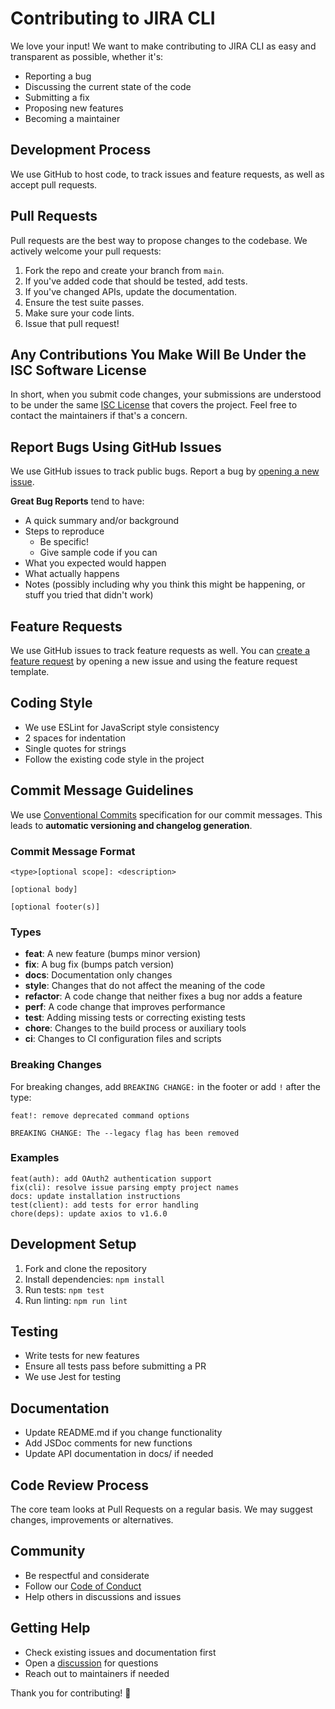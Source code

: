 # Contributing to JIRA CLI

We love your input! We want to make contributing to JIRA CLI as easy and transparent as possible, whether it's:

- Reporting a bug
- Discussing the current state of the code
- Submitting a fix
- Proposing new features
- Becoming a maintainer

## Development Process

We use GitHub to host code, to track issues and feature requests, as well as accept pull requests.

## Pull Requests

Pull requests are the best way to propose changes to the codebase. We actively welcome your pull requests:

1. Fork the repo and create your branch from `main`.
2. If you've added code that should be tested, add tests.
3. If you've changed APIs, update the documentation.
4. Ensure the test suite passes.
5. Make sure your code lints.
6. Issue that pull request!

## Any Contributions You Make Will Be Under the ISC Software License

In short, when you submit code changes, your submissions are understood to be under the same [ISC License](https://choosealicense.com/licenses/isc/) that covers the project. Feel free to contact the maintainers if that's a concern.

## Report Bugs Using GitHub Issues

We use GitHub issues to track public bugs. Report a bug by [opening a new issue](https://github.com/pchuri/jira-cli/issues).

**Great Bug Reports** tend to have:

- A quick summary and/or background
- Steps to reproduce
  - Be specific!
  - Give sample code if you can
- What you expected would happen
- What actually happens
- Notes (possibly including why you think this might be happening, or stuff you tried that didn't work)

## Feature Requests

We use GitHub issues to track feature requests as well. You can [create a feature request](https://github.com/pchuri/jira-cli/issues/new) by opening a new issue and using the feature request template.

## Coding Style

* We use ESLint for JavaScript style consistency
* 2 spaces for indentation
* Single quotes for strings
* Follow the existing code style in the project

## Commit Message Guidelines

We use [Conventional Commits](https://www.conventionalcommits.org/) specification for our commit messages. This leads to **automatic versioning and changelog generation**.

### Commit Message Format

```
<type>[optional scope]: <description>

[optional body]

[optional footer(s)]
```

### Types

- **feat**: A new feature (bumps minor version)
- **fix**: A bug fix (bumps patch version)
- **docs**: Documentation only changes
- **style**: Changes that do not affect the meaning of the code
- **refactor**: A code change that neither fixes a bug nor adds a feature
- **perf**: A code change that improves performance
- **test**: Adding missing tests or correcting existing tests
- **chore**: Changes to the build process or auxiliary tools
- **ci**: Changes to CI configuration files and scripts

### Breaking Changes

For breaking changes, add `BREAKING CHANGE:` in the footer or add `!` after the type:

```
feat!: remove deprecated command options

BREAKING CHANGE: The --legacy flag has been removed
```

### Examples

```
feat(auth): add OAuth2 authentication support
fix(cli): resolve issue parsing empty project names
docs: update installation instructions
test(client): add tests for error handling
chore(deps): update axios to v1.6.0
```

## Development Setup

1. Fork and clone the repository
2. Install dependencies: `npm install`
3. Run tests: `npm test`
4. Run linting: `npm run lint`

## Testing

* Write tests for new features
* Ensure all tests pass before submitting a PR
* We use Jest for testing

## Documentation

* Update README.md if you change functionality
* Add JSDoc comments for new functions
* Update API documentation in docs/ if needed

## Code Review Process

The core team looks at Pull Requests on a regular basis. We may suggest changes, improvements or alternatives.

## Community

* Be respectful and considerate
* Follow our [Code of Conduct](CODE_OF_CONDUCT.md)
* Help others in discussions and issues

## Getting Help

* Check existing issues and documentation first
* Open a [discussion](https://github.com/pchuri/jira-cli/discussions) for questions
* Reach out to maintainers if needed

Thank you for contributing! 🎉
